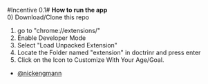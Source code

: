 #Incentive 0.1#
**How to run the app**
</br>
0) Download/Clone this repo </br>
1) go to "chrome://extensions/"</br>
2) Enable Developer Mode </br>
3) Select "Load Unpacked Extension" </br>
4) Locate the Folder named "extension" in doctrinr and press enter </br>
5) Click on the Icon to Customize With Your Age/Goal.

* [@nickengmann](https://github.com/nickengmann)

